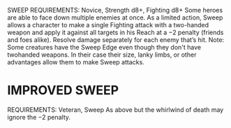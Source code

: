 SWEEP
REQUIREMENTS: Novice, Strength d8+, Fighting d8+
Some heroes are able to face down multiple enemies at once.
As a limited action, Sweep allows a character to make a single Fighting attack with a two-handed weapon and apply it against all targets in his Reach at a −2 penalty (friends and foes alike). Resolve damage separately for each enemy that’s hit.
Note: Some creatures have the Sweep Edge even though they don't have twohanded weapons.
In their case their size, lanky limbs, or other advantages allow them to make Sweep attacks.

# IMPROVED SWEEP
REQUIREMENTS: Veteran, Sweep
As above but the whirlwind of death may ignore the −2 penalty.
